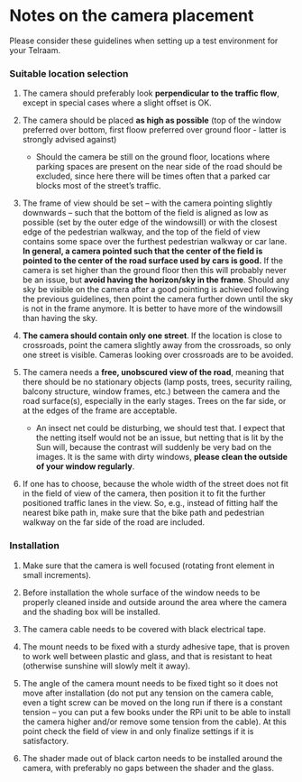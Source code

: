 # Notes on the camera placement

Please consider these guidelines when setting up a test environment for your Telraam.

### Suitable location selection

1. The camera should preferably look **perpendicular to the traffic flow**, except in special cases where a slight offset is OK.

2. The camera should be placed **as high as possible** (top of the window preferred over bottom, first floow preferred over ground floor - latter is strongly advised against)
   - Should the camera be still on the ground floor, locations where parking spaces are present on the near side of the road should be excluded, since here there will be times often that a parked car blocks most of the street’s traffic.

3. The frame of view should be set – with the camera pointing slightly downwards – such that the bottom of the field is aligned as low as possible (set by the outer edge of the windowsill) or with the closest edge of the pedestrian walkway, and the top of the field of view contains some space over the furthest pedestrian walkway or car lane. **In general, a camera pointed such that the center of the field is pointed to the center of the road surface used by cars is good.** If the camera is set higher than the ground floor then this will probably never be an issue, but **avoid having the horizon/sky in the frame**. Should any sky be visible on the camera after a good pointing is achieved following the previous guidelines, then point the camera further down until the sky is not in the frame anymore. It is better to have more of the windowsill than having the sky.

4. **The camera should contain only one street**. If the location is close to crossroads, point the camera slightly away from the crossroads, so only one street is visible. Cameras looking over crossroads are to be avoided.

5. The camera needs a **free, unobscured view of the road**, meaning that there should be no stationary objects (lamp posts, trees, security railing, balcony structure, window frames, etc.) between the camera and the road surface(s), especially in the early stages. Trees on the far side, or at the edges of the frame are acceptable.
   - An insect net could be disturbing, we should test that. I expect that the netting itself would not be an issue, but netting that is lit by the Sun will, because the contrast will suddenly be very bad on the images. It is the same with dirty windows, **please clean the outside of your window regularly**.

6. If one has to choose, because the whole width of the street does not fit in the field of view of the camera, then position it to fit the further positioned traffic lanes in the view. So, e.g., instead of fitting half the nearest bike path in, make sure that the bike path and pedestrian walkway on the far side of the road are included.

### Installation

1. Make sure that the camera is well focused (rotating front element in small increments).

2. Before installation the whole surface of the window needs to be properly cleaned inside and outside around the area where the camera and the shading box will be installed.

3. The camera cable needs to be covered with black electrical tape.

4. The mount needs to be fixed with a sturdy adhesive tape, that is proven to work well between plastic and glass, and that is resistant to heat (otherwise sunshine will slowly melt it away).

5. The angle of the camera mount needs to be fixed tight so it does not move after installation (do not put any tension on the camera cable, even a tight screw can be moved on the long run if there is a constant tension – you can put a few books under the RPi unit to be able to install the camera higher and/or remove some tension from the cable). At this point check the field of view in and only finalize settings if it is satisfactory.

6. The shader made out of black carton needs to be installed around the camera, with preferably no gaps between the shader and the glass.
